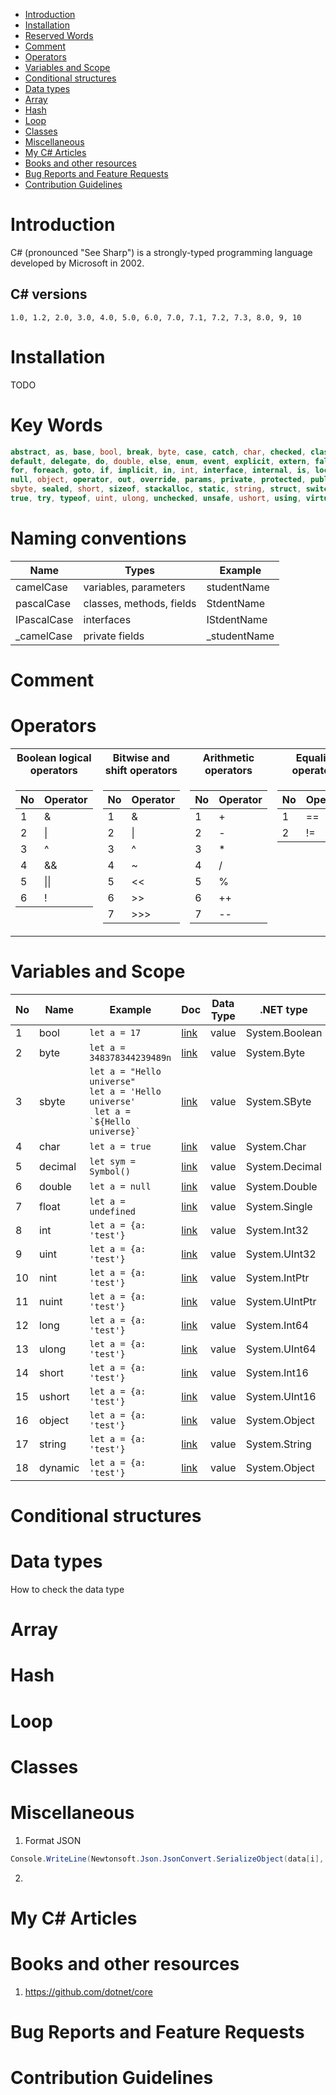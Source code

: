 - [Introduction](#introduction)
- [Installation](#installation)
- [Reserved Words](#reserved-words)
- [Comment](#comment)
- [Operators](#operators)
- [Variables and Scope](#variables-and-scope)
- [Conditional structures](#conditional-structures)
- [Data types](#data-types)
- [Array](#array)
- [Hash](#hash)
- [Loop](#loop)
- [Classes](#classes)
- [Miscellaneous](#miscellaneous)
- [My C# Articles](#my-c%23-articles)
- [Books and other resources](#books-and-other-resources)
- [Bug Reports and Feature Requests](#bug-reports-and-feature-requests)
- [Contribution Guidelines](#contribution-guidelines)

# Introduction

C# (pronounced "See Sharp") is a strongly-typed programming language developed by Microsoft in 2002. 

## C# versions

```
1.0, 1.2, 2.0, 3.0, 4.0, 5.0, 6.0, 7.0, 7.1, 7.2, 7.3, 8.0, 9, 10
```

# Installation

TODO


# Key Words

```cs
abstract, as, base, bool, break, byte, case, catch, char, checked, class, const, continue, decimal,
default, delegate, do, double, else, enum, event, explicit, extern, false, finally, fixed, float,
for, foreach, goto, if, implicit, in, int, interface, internal, is, lock, long, namespace, new,
null, object, operator, out, override, params, private, protected, public, readonly, ref, return,
sbyte, sealed, short, sizeof, stackalloc, static, string, struct, switch, this, throw,
true, try, typeof, uint, ulong, unchecked, unsafe, ushort, using, virtual, void, volatile, while
```

# Naming conventions


|   Name     |  Types |     Example         |
|------|------|------|
|  camelCase      |   variables, parameters     | studentName |
|  pascalCase      |   classes, methods, fields          |  StdentName | 
|  IPascalCase      |  interfaces      | IStdentName  |
| \_camelCase   |   private fields      |   \_studentName | 


# Comment


# Operators


<table>
<tr>
<th>Boolean logical operators</th>
<th>Bitwise and shift operators</th>
<th>Arithmetic operators</th>
<th>Equality operators</th>
<th>Comparison operators</th>
</tr>
<tr>

<td valign="top">

| No  | Operator |
| --- | -------- |
| 1   | &|
| 2   |  \|       |
| 3   | ^ |
| 4   | &&       |
| 5   | \|\|     |
| 6   | !        |

</td>

<td valign="top">

| No  | Operator |
| --- | -------- |
| 1   | &        |
| 2   | \|       |
| 3   | ^        |
| 4   | ~        |
| 5   | <<       |
| 6   | >>       |
| 7   | >>>       |

</td>

<td valign="top">

| No  | Operator |
| --- | -------- |
| 1   | +        |
| 2   | -        |
| 3   | \*       |
| 4   | /        |
| 5   | %        |
| 6   | \+\+     |
| 7   | \-\-     |

</td>

<td valign="top">

| No  | Operator |
| --- | -------- |
| 1   | ==        |
| 2   | !=       |


</td>

<td valign="top">

| No  | Operator |
| --- | -------- |
| 1   | >        |
| 2   | <        |
| 3   | >=       |
| 4   | <=       |


</td>

</tr></table>




# Variables and Scope


| No  | Name      | Example                                                                                                        | Doc                                                                 | Data Type          |    .NET type  |
|------|------|------|------|------|------|
| 1   | bool | `let a = 17`                                                                                                   | [link](https://developer.mozilla.org/en-US/docs/Glossary/Number)    | value          |   System.Boolean     |
| 2   | byte    | `let a = 348378344239489n`                                                                                     | [link](https://developer.mozilla.org/en-US/docs/Glossary/BigInt)    | value     |  System.Byte      |
| 3   | sbyte | `let a = "Hello universe"` <br/> `let a = 'Hello universe'` <br/> <code> let a = \`${Hello universe}\` </code> | [link](https://developer.mozilla.org/en-US/docs/Glossary/String)    | value          | 	System.SByte       |
| 4   | char | `let a = true`                                                                                                 | [link](https://developer.mozilla.org/en-US/docs/Glossary/Boolean)   | value          |   	System.Char     |
| 5   | decimal    | `let sym = Symbol()`                                                                                           | [link](https://developer.mozilla.org/en-US/docs/Glossary/Symbol)    | value          |  System.Decimal      |
| 6   | double | `let a = null`                                                                                                 | [link](https://developer.mozilla.org/en-US/docs/Glossary/Null)      | value          |  	System.Double      |
| 7   | float | `let a = undefined`                                                                                            | [link](https://developer.mozilla.org/en-US/docs/Glossary/undefined) | value          |  	System.Single      |
| 8   | int    | `let a = {a: 'test'}`                                                                                          | [link](https://developer.mozilla.org/en-US/docs/Glossary/Object)    | value      |  	System.Int32      |
| 9   | uint | `let a = {a: 'test'}`                                                                                          | [link](https://developer.mozilla.org/en-US/docs/Glossary/Object)    | value      |  	System.UInt32      |
| 10   | nint | `let a = {a: 'test'}`                                                                                          | [link](https://developer.mozilla.org/en-US/docs/Glossary/Object)    | value      |   	System.IntPtr     |
| 11   | nuint | `let a = {a: 'test'}`                                                                                          | [link](https://developer.mozilla.org/en-US/docs/Glossary/Object)    | value      |  	System.UIntPtr      |
| 12   | long    | `let a = {a: 'test'}`                                                                                          | [link](https://developer.mozilla.org/en-US/docs/Glossary/Object)    | value      | 	System.Int64       |
| 13   | ulong | `let a = {a: 'test'}`                                                                                          | [link](https://developer.mozilla.org/en-US/docs/Glossary/Object)    | value      |   	System.UInt64     |
| 14  | short    | `let a = {a: 'test'}`                                                                                          | [link](https://developer.mozilla.org/en-US/docs/Glossary/Object)    | value      |  	System.Int16      |
| 15   | ushort| `let a = {a: 'test'}`                                                                                          | [link](https://developer.mozilla.org/en-US/docs/Glossary/Object)    | value      |    	System.UInt16    |
| 16  | object    | `let a = {a: 'test'}`                                                                                          | [link](https://developer.mozilla.org/en-US/docs/Glossary/Object)    | value      |  	System.Object      |
| 17   | string    | `let a = {a: 'test'}`                                                                                          | [link](https://developer.mozilla.org/en-US/docs/Glossary/Object)    | value      |   	System.String     |
| 18   | dynamic| `let a = {a: 'test'}`                                                                                          | [link](https://developer.mozilla.org/en-US/docs/Glossary/Object)    | value      |  	System.Object      |
# Conditional structures

# Data types

How to check the data type

# Array

# Hash

# Loop

# Classes

# Miscellaneous

1. Format JSON

```csharp
Console.WriteLine(Newtonsoft.Json.JsonConvert.SerializeObject(data[i], Newtonsoft.Json.Formatting.Indented));
```

2.

# My C# Articles

# Books and other resources
1. https://github.com/dotnet/core

# Bug Reports and Feature Requests

# Contribution Guidelines
